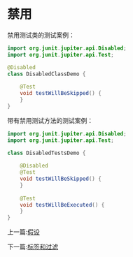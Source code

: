 # 禁用

禁用测试类的测试案例：

```java
import org.junit.jupiter.api.Disabled;
import org.junit.jupiter.api.Test;

@Disabled
class DisabledClassDemo {
    
    @Test
    void testWillBeSkipped() {
    }
}
```

带有禁用测试方法的测试案例：

```java
import org.junit.jupiter.api.Disabled;
import org.junit.jupiter.api.Test;

class DisabledTestsDemo {
    
    @Disabled
    @Test
    void testWillBeSkipped() {
    }
    
    @Test
    void testWillBeExecuted() {
    }
}
```

上一篇:[假设](https://www.bookstack.cn/read/junit5/guide-writing-tests-assumptions.md)

下一篇:[标签和过滤](https://www.bookstack.cn/read/junit5/guide-writing-tests-tagging-and-filtering.md)